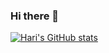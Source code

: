 ### Hi there 👋

<!--
**chienlungcheung/chienlungcheung** is a ✨ _special_ ✨ repository because its `README.md` (this file) appears on your GitHub profile.

Here are some ideas to get you started:

- 🔭 I’m currently working on ...
- 🌱 I’m currently learning ...
- 👯 I’m looking to collaborate on ...
- 🤔 I’m looking for help with ...
- 💬 Ask me about ...
- 📫 How to reach me: ...
- 😄 Pronouns: ...
- ⚡ Fun fact: ...
-->

[![Hari's GitHub stats](https://github-readme-stats.vercel.app/api?username=chienlungcheung)](https://github.com/anuraghazra/github-readme-stats)

